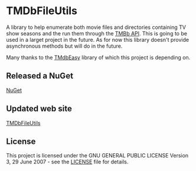 # TMDbFileUtils
A library to help enumerate both movie files and directories containing TV show seasons and the run them through the [TMBb API](https://www.themoviedb.org). This is going to be used in a larget project in the future.
As for now this library doesn't provide asynchronous methods but will do in the future.

Many thanks to the [TMdbEasy](https://github.com/tonykaralis/TMdbEasy) library of which this project is depending on.

## Released a NuGet
[NuGet](https://www.nuget.org/packages/VPKSoft.TMDbFileUtils/)

## Updated web site
[TMDbFileUtils](https://www.vpksoft.net/2015-03-31-13-33-28/libraries/vpksoft-tmdbfileutils)

## License
This project is licensed under the GNU GENERAL PUBLIC LICENSE Version 3, 29 June 2007 - see the [LICENSE](LICENSE) file for details.
